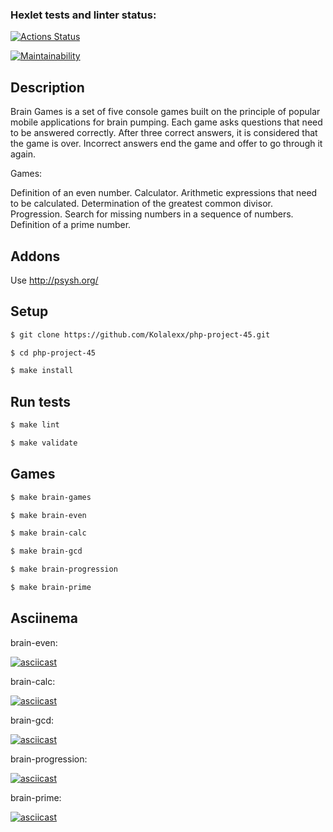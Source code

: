 ### Hexlet tests and linter status:
[![Actions Status](https://github.com/Kolalexx/php-project-45/workflows/hexlet-check/badge.svg)](https://github.com/Kolalexx/php-project-45/actions)

[![Maintainability](https://api.codeclimate.com/v1/badges/c991c9eb8e852ed30d05/maintainability)](https://codeclimate.com/github/Kolalexx/php-project-45/maintainability)

## Description

Brain Games is a set of five console games built on the principle of popular mobile applications for brain pumping. Each game asks questions that need to be answered correctly. After three correct answers, it is considered that the game is over. Incorrect answers end the game and offer to go through it again.

Games:

Definition of an even number.
Calculator. Arithmetic expressions that need to be calculated.
Determination of the greatest common divisor.
Progression. Search for missing numbers in a sequence of numbers.
Definition of a prime number.

## Addons

Use <http://psysh.org/>

## Setup

```sh
$ git clone https://github.com/Kolalexx/php-project-45.git

$ cd php-project-45

$ make install
```

## Run tests

```sh
$ make lint

$ make validate
```

## Games

```sh
$ make brain-games

$ make brain-even

$ make brain-calc

$ make brain-gcd

$ make brain-progression

$ make brain-prime
```

## Asciinema

brain-even:

[![asciicast](https://asciinema.org/a/h6eLGcRyxLniRKTROscnO93iz.svg)](https://asciinema.org/a/h6eLGcRyxLniRKTROscnO93iz)

brain-calc:

[![asciicast](https://asciinema.org/a/KQCG5wQK5q5jgOhAWOiFfvqGh.svg)](https://asciinema.org/a/KQCG5wQK5q5jgOhAWOiFfvqGh)

brain-gcd:

[![asciicast](https://asciinema.org/a/EiAWUYvu6Oyh5UzhSU1bcCX8s.svg)](https://asciinema.org/a/EiAWUYvu6Oyh5UzhSU1bcCX8s)

brain-progression:

[![asciicast](https://asciinema.org/a/UocWMOQYVFsKSEJOqOZG2sBy4.svg)](https://asciinema.org/a/UocWMOQYVFsKSEJOqOZG2sBy4)

brain-prime:

[![asciicast](https://asciinema.org/a/EaOzhi9f5Q9hGVhgZpnizuPYN.svg)](https://asciinema.org/a/EaOzhi9f5Q9hGVhgZpnizuPYN)
